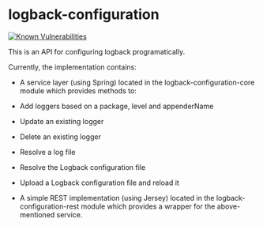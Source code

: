 # logback-configuration

[![Known Vulnerabilities](https://snyk.io/test/github/carlspring/logback-configuration/badge.svg)](https://snyk.io/test/github/carlspring/logback-configuration/)

This is an API for configuring logback programatically.

Currently, the implementation contains:
* A service layer (using Spring) located in the logback-configuration-core module which provides methods to:
 * Add loggers based on a package, level and appenderName
 * Update an existing logger
 * Delete an existing logger
 * Resolve a log file
 * Resolve the Logback configuration file
 * Upload a Logback configuration file and reload it

* A simple REST implementation (using Jersey) located in the logback-configuration-rest module which provides a wrapper for the above-mentioned service.
